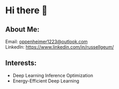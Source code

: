 # Hi there 👋
## About Me:
Email: oppenheimer1223@outlook.com  
LinkedIn: https://www.linkedin.com/in/russellgeum/  
## Interests:
- Deep Learning Inference Optimization
- Energy-Efficient Deep Learning

